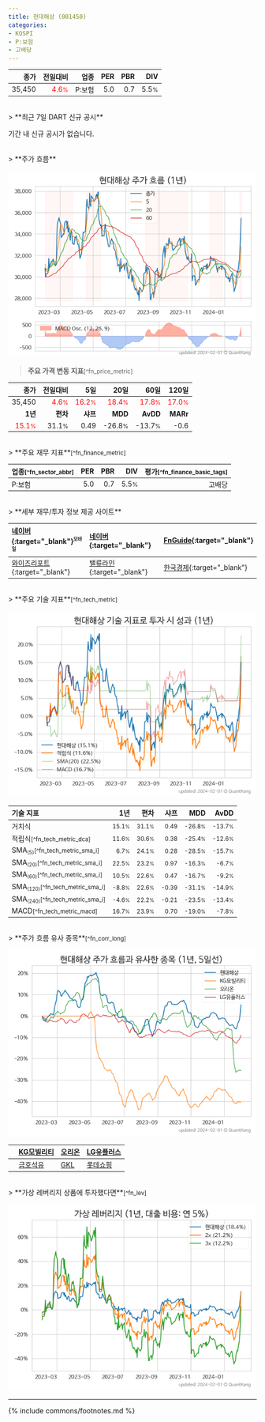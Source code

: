 ```yaml
---
title: 현대해상 (001450)
categories:
- KOSPI
- P:보험
- 고배당
---
```

| **종가** | **전일대비** | **업종** | **PER** | **PBR** | **DIV** |
| -------: | -----------: | -------: | ------: | ------: | ------: |
| 35,450 | <span style="color: red">4.6<small>%</small></span> | P:보험 | 5.0 | 0.7 | 5.5<small>%</small> |

<!-- more -->

<br>
> **최근 7일 DART 신규 공시**<a id="dart"></a>

기간 내 신규 공시가 없습니다.

<br>
> **주가 흐름**<a id="price"></a>

![001450](/stock/images/001450.png)

> **주요 가격 변동 지표**<small>[^fn_price_metric]</small>

| **종가** | **전일대비** | **5일** | **20일** | **60일** | **120일** |
| -------: | -----------: | ------: | -------: | -------: | --------: |
| 35,450 | <span style="color: red">4.6<small>%</small></span> | <span style="color: red">16.2<small>%</small></span> | <span style="color: red">18.4<small>%</small></span> | <span style="color: red">17.8<small>%</small></span> | <span style="color: red">17.0<small>%</small></span> |
| **1년** | **편차** | **샤프** | **MDD** | **AvDD** | **MARr** |
| <span style="color: red">15.1<small>%</small></span> | 31.1<small>%</small> | 0.49 | -26.8<small>%</small> | -13.7<small>%</small> | -0.6 |

<br>
> **주요 재무 지표**<small>[^fn_finance_metric]</small>

| **업종**<small>[^fn_sector_abbr]</small> | **PER** | **PBR** | **DIV** | **평가**<small>[^fn_finance_basic_tags]</small> |
| :--------------------------------------- | ------: | ------: | ------: | ----------------------------------------------: |
| P:보험 | 5.0 | 0.7 | 5.5<small>%</small> | 고배당 |

<br>
> **세부 재무/투자 정보 제공 사이트**

| [네이버](https://m.stock.naver.com/domestic/stock/001450/finance/summary){:target="_blank"}<sup><small>모바일</small></sup> | [네이버](https://finance.naver.com/item/coinfo.naver?code=001450){:target="_blank"} | [FnGuide](https://comp.fnguide.com/SVO2/ASP/SVD_Invest.asp?gicode=A001450&MenuYn=Y){:target="_blank"} |
| :----- | :--- | :--- |
| [와이즈리포트](https://comp.wisereport.co.kr/company/c1040001.aspx?cmp_cd=001450){:target="_blank"} | [밸류라인](https://www.valueline.co.kr/finance/summary/001450){:target="_blank"} | [한국경제](https://markets.hankyung.com/stock/001450/financial-summary){:target="_blank"} |

<br>
> **주요 기술 지표**<small>[^fn_tech_metric]</small>


![001450](/stock/images/001450_tech.png)

| **기술 지표** | **1년** | **편차** | **샤프** | **MDD** | **AvDD** |
| :------------ | ------: | -----------: | -------: | ------: | -------: |
| 거치식 | <small>15.1<small>%</small></small> | <small>31.1<small>%</small></small> | <small>0.49</small> | <small>-26.8<small>%</small></small> | <small>-13.7<small>%</small></small> |
| 적립식<small>[^fn_tech_metric_dca]</small> | <small>11.6<small>%</small></small> | <small>30.6<small>%</small></small> | <small>0.38</small> | <small>-25.4<small>%</small></small> | <small>-12.6<small>%</small></small> |
| SMA<small><sub>(5)</sub></small><small>[^fn_tech_metric_sma_i]</small> | <small>6.7<small>%</small></small> | <small>24.1<small>%</small></small> | <small>0.28</small> | <small>-28.5<small>%</small></small> | <small>-15.7<small>%</small></small> |
| SMA<small><sub>(20)</sub></small><small>[^fn_tech_metric_sma_i]</small> | <small>22.5<small>%</small></small> | <small>23.2<small>%</small></small> | <small>0.97</small> | <small>-16.3<small>%</small></small> | <small>-6.7<small>%</small></small> |
| SMA<small><sub>(60)</sub></small><small>[^fn_tech_metric_sma_i]</small> | <small>10.5<small>%</small></small> | <small>22.6<small>%</small></small> | <small>0.47</small> | <small>-16.7<small>%</small></small> | <small>-9.2<small>%</small></small> |
| SMA<small><sub>(120)</sub></small><small>[^fn_tech_metric_sma_i]</small> | <small>-8.8<small>%</small></small> | <small>22.6<small>%</small></small> | <small>-0.39</small> | <small>-31.1<small>%</small></small> | <small>-14.9<small>%</small></small> |
| SMA<small><sub>(240)</sub></small><small>[^fn_tech_metric_sma_i]</small> | <small>-4.6<small>%</small></small> | <small>22.2<small>%</small></small> | <small>-0.21</small> | <small>-23.5<small>%</small></small> | <small>-13.4<small>%</small></small> |
| MACD<small>[^fn_tech_metric_macd]</small> | <small>16.7<small>%</small></small> | <small>23.9<small>%</small></small> | <small>0.70</small> | <small>-19.0<small>%</small></small> | <small>-7.8<small>%</small></small> |

<br>
> **주가 흐름 유사 종목**<a id="corr"></a><small>[^fn_corr_long]</small>

![001450](/stock/images/001450_corr.png)

|    | [KG모빌리티](/003620/) | [오리온](/271560/) | [LG유플러스](/032640/) |
| :- | :------------------------------------- | :------------------------------------- | :--------------------------------------|
|    | [금호석유](/011780/) | [GKL](/114090/) | [롯데쇼핑](/023530/) |

<br>
> **가상 레버리지 상품에 투자했다면**<a id="2x"></a><small>[^fn_lev]</small>

![001450](/stock/images/001450_2x.png)

---
{% include commons/footnotes.md %}
